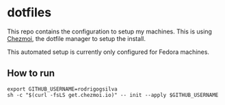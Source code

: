 # dotfiles

This repo contains the configuration to setup my machines. This is using [Chezmoi](https://chezmoi.io), the dotfile manager to setup the install.

This automated setup is currently only configured for Fedora machines.

## How to run

```shell
export GITHUB_USERNAME=rodrigogsilva
sh -c "$(curl -fsLS get.chezmoi.io)" -- init --apply $GITHUB_USERNAME
```
